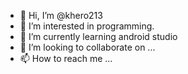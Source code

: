 - 👋 Hi, I’m @khero213
- 👀 I’m interested in programming.
- 🌱 I’m currently learning android studio
- 💞️ I’m looking to collaborate on ...
- 📫 How to reach me ...

<!---
khero213/khero213 is a ✨ special ✨ repository because its `README.md` (this file) appears on your GitHub profile.
You can click the Preview link to take a look at your changes.
--->
